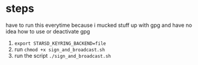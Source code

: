 # steps

have to run this everytime because i mucked stuff up with gpg
and have no idea how to use or deactivate gpg

1. `export STARSD_KEYRING_BACKEND=file`
2. run `chmod +x sign_and_broadcast.sh`
3. run the script `./sign_and_broadcast.sh`


